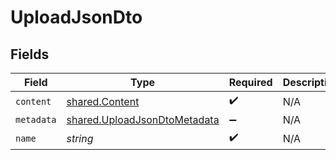 # UploadJsonDto


## Fields

| Field                                                                        | Type                                                                         | Required                                                                     | Description                                                                  |
| ---------------------------------------------------------------------------- | ---------------------------------------------------------------------------- | ---------------------------------------------------------------------------- | ---------------------------------------------------------------------------- |
| `content`                                                                    | [shared.Content](../../models/shared/content.md)                             | :heavy_check_mark:                                                           | N/A                                                                          |
| `metadata`                                                                   | [shared.UploadJsonDtoMetadata](../../models/shared/uploadjsondtometadata.md) | :heavy_minus_sign:                                                           | N/A                                                                          |
| `name`                                                                       | *string*                                                                     | :heavy_check_mark:                                                           | N/A                                                                          |